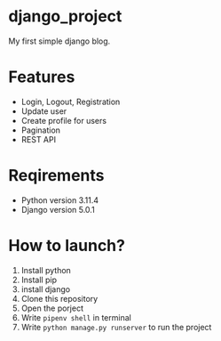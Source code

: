 # django_project
My first simple django blog.
# Features
- Login, Logout, Registration
- Update user
- Create profile for users
- Pagination
- REST API

# Reqirements
- Python version 3.11.4<br>
- Django version 5.0.1
# How to launch?
1. Install python
2. Install pip
3. install django
4. Clone this repository
5. Open the porject
6. Write `pipenv shell` in terminal
7. Write `python manage.py runserver` to run the project

